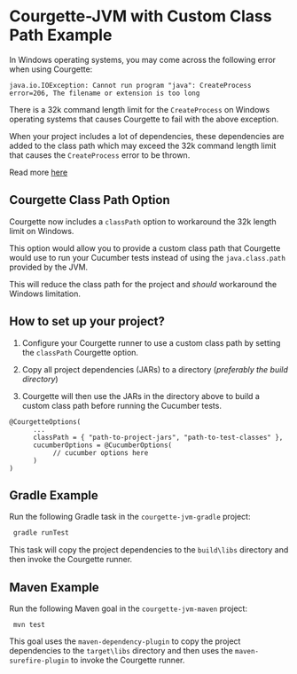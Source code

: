# Courgette-JVM with Custom Class Path Example

In Windows operating systems, you may come across the following error when using Courgette:

````
java.io.IOException: Cannot run program "java": CreateProcess error=206, The filename or extension is too long
````

There is a 32k command length limit for the `CreateProcess` on Windows operating systems that causes Courgette to fail with the above exception. 

When your project includes a lot of dependencies, these dependencies are added to the class path which may exceed the 32k command length limit that causes the `CreateProcess` error to be thrown.

Read more [here](https://devblogs.microsoft.com/oldnewthing/?p=41553)

## Courgette Class Path Option

Courgette now includes a `classPath` option to workaround the 32k length limit on Windows. 

This option would allow you to provide a custom class path that Courgette would use to run your Cucumber tests instead of using the `java.class.path` provided by the JVM.

This will reduce the class path for the project and _should_ workaround the Windows limitation.

## How to set up your project?

1. Configure your Courgette runner to use a custom class path by setting the `classPath` Courgette option.
   

2. Copy all project dependencies (JARs) to a directory (_preferably the build directory_)
   

3. Courgette will then use the JARs in the directory above to build a custom class path before running the Cucumber tests.

````
@CourgetteOptions(
      ...  
      classPath = { "path-to-project-jars", "path-to-test-classes" },
      cucumberOptions = @CucumberOptions(
           // cucumber options here
      )
)
````

## Gradle Example

Run the following Gradle task in the `courgette-jvm-gradle` project:

````gradle
 gradle runTest
````

This task will copy the project dependencies to the `build\libs` directory and then invoke the Courgette runner.


## Maven Example

Run the following Maven goal in the `courgette-jvm-maven` project:

````maven
 mvn test
````

This goal uses the `maven-dependency-plugin` to copy the project dependencies to the `target\libs` directory and then uses the `maven-surefire-plugin` to invoke the Courgette runner.

